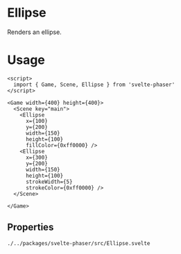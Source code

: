 # Ellipse

Renders an ellipse.

# Usage

```example
<script>
  import { Game, Scene, Ellipse } from 'svelte-phaser'
</script>

<Game width={400} height={400}>
  <Scene key="main">
    <Ellipse
      x={100}
      y={200}
      width={150}
      height={100}
      fillColor={0xff0000} />
    <Ellipse
      x={300}
      y={200}
      width={150}
      height={100}
      strokeWidth={5}
      strokeColor={0xff0000} />
  </Scene>

</Game>
```

## Properties

```properties
./../packages/svelte-phaser/src/Ellipse.svelte
```
